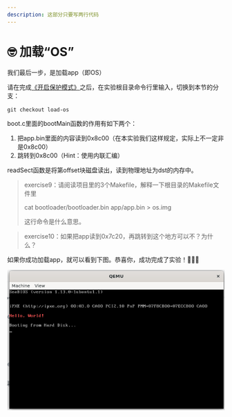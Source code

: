 ```yaml
---
description: 这部分只要写两行代码
---
```


# 🤓 加载“OS”

我们最后一步，是加载app（即OS）

请在完成[《开启保护模式》](kai-qi-bao-hu-mo-shi.md)之后，在实验根目录命令行里输入，切换到本节的分支：

```
git checkout load-os
```

boot.c里面的bootMain函数的作用有如下两个：

1. 把app.bin里面的内容读到0x8c00（在本实验我们这样规定，实际上不一定非是0x8c00）
2. 跳转到0x8c00（Hint：使用内联汇编）

readSect函数是将第offset块磁盘读出，读到物理地址为dst的内存中。

> exercise9：请阅读项目里的3个Makefile，解释一下根目录的Makefile文件里
>
> &#x20;                 cat bootloader/bootloader.bin app/app.bin > os.img
>
> &#x20;                 这行命令是什么意思。

> exercise10：如果把app读到0x7c20，再跳转到这个地方可以不？为什么？

如果你成功加载app，就可以看到下图。恭喜你，成功完成了实验！:tada::tada::tada:

![](../../../.gitbook/assets/image10.png)

